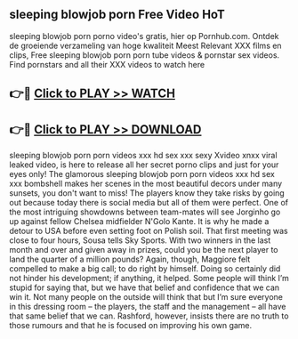 ## sleeping blowjob porn Free Video HoT 

sleeping blowjob porn porno video's gratis, hier op Pornhub.com. Ontdek de groeiende verzameling van hoge kwaliteit Meest Relevant XXX films en clips,
Free sleeping blowjob porn porn tube videos & pornstar sex videos. Find pornstars and all their XXX videos to watch here


## 👉🔴 [Click to PLAY >> WATCH](http://us.freeplayer.one?title=sleeping_blowjob_porn&ref=16D)

## 👉🔴 [Click to PLAY >> DOWNLOAD](http://us.freeplayer.one?title=sleeping_blowjob_porn&ref=16D)


sleeping blowjob porn porn videos xxx hd sex xxx sexy Xvideo xnxx viral leaked video, is here to release all her secret porno clips and just for your eyes only! The glamorous sleeping blowjob porn porn videos xxx hd sex xxx bombshell makes her scenes in the most beautiful decors under many sunsets, you don't want to miss! The players know they take risks by going out because today there is social media but all of them were perfect. One of the most intriguing showdowns between team-mates will see Jorginho go up against fellow Chelsea midfielder N'Golo Kante. It is why he made a detour to USA before even setting foot on Polish soil. That first meeting was close to four hours, Sousa tells Sky Sports. With two winners in the last month and over and given away in prizes, could you be the next player to land the quarter of a million pounds? Again, though, Maggiore felt compelled to make a big call; to do right by himself. Doing so certainly did not hinder his development; if anything, it helped. Some people will think I’m stupid for saying that, but we have that belief and confidence that we can win it. Not many people on the outside will think that but I’m sure everyone in this dressing room – the players, the staff and the management – all have that same belief that we can. Rashford, however, insists there are no truth to those rumours and that he is focused on improving his own game.